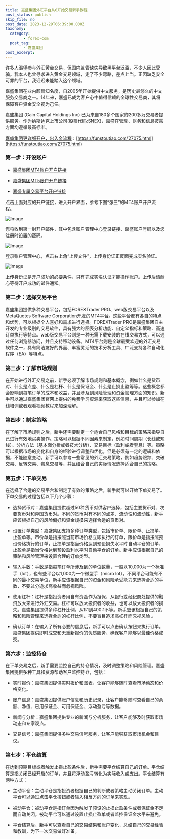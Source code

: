 ```yaml
---
title: 嘉盛集团外汇平台从0开始交易新手教程
post_status: publish
skip_file: no
post_date: 2023-12-29T06:39:00.000Z
taxonomy:
  category:
        - forex-com
  post_tag:
        - 嘉盛集团
post_excerpt: 
---
```

许多人渴望参与外汇黄金交易，但国内监管缺失导致黑平台泛滥，不少人因此受骗。我本人也曾寻求进入黄金交易领域，走了不少弯路，差点上当。正因缺乏安全可靠的平台，我迟迟未能踏入这个领域。

嘉盛集团在业内颇具知名度，自2005年开始提供中文服务，是历史最悠久的中文服务交易商之一。14年来，嘉盛已成为客户心中值得信赖的全球性交易商，其将保障客户资金安全视为己任。

嘉盛集团 (Gain Capital Holdings Inc) 已为来自180多个国家的200多万交易者提供服务。作为纳斯达克上市公司(股票代码:SNEX)，嘉盛在管理、财务和信息披露方面均遵循最高标准。

[嘉盛集团更详细开户，出入金流程](https://funstoutiao.com/27075.html)：[https://funstoutiao.com/27075.html](https://funstoutiao.com/27075.html)

### 第一步：开设账户

* [嘉盛集团MT4账户开户链接](https://s.ssgg.net/jsmt4)

* [嘉盛集团MT5账户开户链接](https://s.ssgg.net/jsmt5)

* [嘉盛专属交易平台开户链接](https://s.ssgg.net/js)

点击上面对应的开户链接，进入开户界面，参考下图“张三”的MT4账户开户流程。

![Image](https://prod-files-secure.s3.us-west-2.amazonaws.com/39ed1227-6d7d-4570-be36-9ccd4a2c4241/7a167aea-686b-400d-af59-4e18eb607a40/640.png?X-Amz-Algorithm=AWS4-HMAC-SHA256&X-Amz-Content-Sha256=UNSIGNED-PAYLOAD&X-Amz-Credential=ASIAZI2LB466ZW2RT2YB%2F20250502%2Fus-west-2%2Fs3%2Faws4_request&X-Amz-Date=20250502T041308Z&X-Amz-Expires=3600&X-Amz-Security-Token=IQoJb3JpZ2luX2VjEDQaCXVzLXdlc3QtMiJHMEUCIQCzoK4arNoUJF06TFVSQstyMq5w3q%2FtFfg9%2FUXapW7SJgIgbPEuzte%2F%2FxWw9dXUIoHKhHT0BBYFP5gpVigOCWJVBFkqiAQIzf%2F%2F%2F%2F%2F%2F%2F%2F%2F%2FARAAGgw2Mzc0MjMxODM4MDUiDJIJgWiYpHcT7t0auSrcA%2B68AVMSTWOfS%2BI7oL4VzoJuzCaoUpHfCyMsOFAt9zov5yACVRJTLA%2BcGIeQm%2F1yx%2BLCu86guS26rYaPl1njTH9Gv3h%2FAuRnWPQYkfk2IpuCJ6l%2Fv4JYwAe2EA%2FsDNDi9A8v6F4Vybr4AjhxXONXtsfGKLvnu7g0sKDw53r8WZJx1xcIwtoLQqAntIw9pz9Z7483gFxe3yB21tnynzs6HIJMTSVptc6JRoIZy3itjibqF2x8ayjCqgU4S7ovsdPSfOR80jfd%2BwBpClSJa3oocZ2ezNTIKg41XBOo6vphMjSLo1Qe%2FpwyiOPeOnkcAWVRNM0p4Ve6DPPgm4H%2FL%2Fg89Aqw%2Bak%2FOtt3u7iLbb9qWrNDVNGRjIeSVDDM1nvq%2FPjBZJp9ryijNIOC6yO1lxmET9lbw3egqAuICt2DD%2BGkAgM2qzbhfgDnELNFOzEirpeCvLGs063NVX9fqYsCztlDHH9Mtc%2Fj3MtXLq7FzeyHkYYdZ%2Fsvr8aomxk6sTUVJ829Qba3FtFkh%2BHqTlamvyrhA%2FamSYsfB%2BseyppPxGePgwT0W4L4lKZYRPEWLdtncT8y5io7VG7Dz%2Fe0m1S1atDjRZmtjvC5UFh4968M%2FMfhZRixHM9R0fQgY5H%2FM1jJML%2BF0cAGOqUBT4DaD1IgUnGYVDKxLyLiodFg0%2F4DXTyMyJsQ9ZmCxDgoC3OpTQnUP3qBj42Id61AQZ%2Be38C2E%2F%2FoFk3ojNOixKXabr8e4mI3YOoDsbz%2BZ2r6UQCbI8OCTk%2FfnUQPWu%2FREiW3E1r%2FwhRBh3M2oXMEl8L9uQ3vSkxhhKzdw4PahSdW5Q8Uy3mdb%2FmVCSVsnv5yLTb4yseI6WesvFNfL7fAMiXLxAlg&X-Amz-Signature=5a146f6b875320b74c782bbb55a9fe6aceb46833e7fdc8d675a8e75c49a0692d&X-Amz-SignedHeaders=host&x-id=GetObject)

您将收到第一封开户邮件，其中包含账户管理中心登录链接、嘉盛账户号码以及您注册时设置的密码。

![Image](https://prod-files-secure.s3.us-west-2.amazonaws.com/39ed1227-6d7d-4570-be36-9ccd4a2c4241/eaa1c6b3-2877-4284-a0e1-530e222c27fb/image.png?X-Amz-Algorithm=AWS4-HMAC-SHA256&X-Amz-Content-Sha256=UNSIGNED-PAYLOAD&X-Amz-Credential=ASIAZI2LB466ZW2RT2YB%2F20250502%2Fus-west-2%2Fs3%2Faws4_request&X-Amz-Date=20250502T041308Z&X-Amz-Expires=3600&X-Amz-Security-Token=IQoJb3JpZ2luX2VjEDQaCXVzLXdlc3QtMiJHMEUCIQCzoK4arNoUJF06TFVSQstyMq5w3q%2FtFfg9%2FUXapW7SJgIgbPEuzte%2F%2FxWw9dXUIoHKhHT0BBYFP5gpVigOCWJVBFkqiAQIzf%2F%2F%2F%2F%2F%2F%2F%2F%2F%2FARAAGgw2Mzc0MjMxODM4MDUiDJIJgWiYpHcT7t0auSrcA%2B68AVMSTWOfS%2BI7oL4VzoJuzCaoUpHfCyMsOFAt9zov5yACVRJTLA%2BcGIeQm%2F1yx%2BLCu86guS26rYaPl1njTH9Gv3h%2FAuRnWPQYkfk2IpuCJ6l%2Fv4JYwAe2EA%2FsDNDi9A8v6F4Vybr4AjhxXONXtsfGKLvnu7g0sKDw53r8WZJx1xcIwtoLQqAntIw9pz9Z7483gFxe3yB21tnynzs6HIJMTSVptc6JRoIZy3itjibqF2x8ayjCqgU4S7ovsdPSfOR80jfd%2BwBpClSJa3oocZ2ezNTIKg41XBOo6vphMjSLo1Qe%2FpwyiOPeOnkcAWVRNM0p4Ve6DPPgm4H%2FL%2Fg89Aqw%2Bak%2FOtt3u7iLbb9qWrNDVNGRjIeSVDDM1nvq%2FPjBZJp9ryijNIOC6yO1lxmET9lbw3egqAuICt2DD%2BGkAgM2qzbhfgDnELNFOzEirpeCvLGs063NVX9fqYsCztlDHH9Mtc%2Fj3MtXLq7FzeyHkYYdZ%2Fsvr8aomxk6sTUVJ829Qba3FtFkh%2BHqTlamvyrhA%2FamSYsfB%2BseyppPxGePgwT0W4L4lKZYRPEWLdtncT8y5io7VG7Dz%2Fe0m1S1atDjRZmtjvC5UFh4968M%2FMfhZRixHM9R0fQgY5H%2FM1jJML%2BF0cAGOqUBT4DaD1IgUnGYVDKxLyLiodFg0%2F4DXTyMyJsQ9ZmCxDgoC3OpTQnUP3qBj42Id61AQZ%2Be38C2E%2F%2FoFk3ojNOixKXabr8e4mI3YOoDsbz%2BZ2r6UQCbI8OCTk%2FfnUQPWu%2FREiW3E1r%2FwhRBh3M2oXMEl8L9uQ3vSkxhhKzdw4PahSdW5Q8Uy3mdb%2FmVCSVsnv5yLTb4yseI6WesvFNfL7fAMiXLxAlg&X-Amz-Signature=5f683e856ef2229f777faa35082fdaf6814af178c44d2b7e3d55e5c083e52b6a&X-Amz-SignedHeaders=host&x-id=GetObject)

登录账户管理中心，点击右上角“上传文件”，上传身份证正反面完成实名验证。

![Image](https://prod-files-secure.s3.us-west-2.amazonaws.com/39ed1227-6d7d-4570-be36-9ccd4a2c4241/54090639-09fc-46b4-a135-e0289f707147/image.png?X-Amz-Algorithm=AWS4-HMAC-SHA256&X-Amz-Content-Sha256=UNSIGNED-PAYLOAD&X-Amz-Credential=ASIAZI2LB466ZW2RT2YB%2F20250502%2Fus-west-2%2Fs3%2Faws4_request&X-Amz-Date=20250502T041308Z&X-Amz-Expires=3600&X-Amz-Security-Token=IQoJb3JpZ2luX2VjEDQaCXVzLXdlc3QtMiJHMEUCIQCzoK4arNoUJF06TFVSQstyMq5w3q%2FtFfg9%2FUXapW7SJgIgbPEuzte%2F%2FxWw9dXUIoHKhHT0BBYFP5gpVigOCWJVBFkqiAQIzf%2F%2F%2F%2F%2F%2F%2F%2F%2F%2FARAAGgw2Mzc0MjMxODM4MDUiDJIJgWiYpHcT7t0auSrcA%2B68AVMSTWOfS%2BI7oL4VzoJuzCaoUpHfCyMsOFAt9zov5yACVRJTLA%2BcGIeQm%2F1yx%2BLCu86guS26rYaPl1njTH9Gv3h%2FAuRnWPQYkfk2IpuCJ6l%2Fv4JYwAe2EA%2FsDNDi9A8v6F4Vybr4AjhxXONXtsfGKLvnu7g0sKDw53r8WZJx1xcIwtoLQqAntIw9pz9Z7483gFxe3yB21tnynzs6HIJMTSVptc6JRoIZy3itjibqF2x8ayjCqgU4S7ovsdPSfOR80jfd%2BwBpClSJa3oocZ2ezNTIKg41XBOo6vphMjSLo1Qe%2FpwyiOPeOnkcAWVRNM0p4Ve6DPPgm4H%2FL%2Fg89Aqw%2Bak%2FOtt3u7iLbb9qWrNDVNGRjIeSVDDM1nvq%2FPjBZJp9ryijNIOC6yO1lxmET9lbw3egqAuICt2DD%2BGkAgM2qzbhfgDnELNFOzEirpeCvLGs063NVX9fqYsCztlDHH9Mtc%2Fj3MtXLq7FzeyHkYYdZ%2Fsvr8aomxk6sTUVJ829Qba3FtFkh%2BHqTlamvyrhA%2FamSYsfB%2BseyppPxGePgwT0W4L4lKZYRPEWLdtncT8y5io7VG7Dz%2Fe0m1S1atDjRZmtjvC5UFh4968M%2FMfhZRixHM9R0fQgY5H%2FM1jJML%2BF0cAGOqUBT4DaD1IgUnGYVDKxLyLiodFg0%2F4DXTyMyJsQ9ZmCxDgoC3OpTQnUP3qBj42Id61AQZ%2Be38C2E%2F%2FoFk3ojNOixKXabr8e4mI3YOoDsbz%2BZ2r6UQCbI8OCTk%2FfnUQPWu%2FREiW3E1r%2FwhRBh3M2oXMEl8L9uQ3vSkxhhKzdw4PahSdW5Q8Uy3mdb%2FmVCSVsnv5yLTb4yseI6WesvFNfL7fAMiXLxAlg&X-Amz-Signature=11faf8ddc8d253a6e18b3e187eb27058e75e1e58ed5b838733ec394d52591e00&X-Amz-SignedHeaders=host&x-id=GetObject)

上传身份证是开户成功的必要条件，只有完成实名认证才能操作账户。上传后请耐心等待开户成功的邮件通知。

### 第二步：选择交易平台

嘉盛集团提供多种交易平台，包括FOREXTrader PRO、web版交易平台以及MetaQuotes Software Corporation开发的MT4平台。这些平台都有各自的特点和优势，可以根据个人喜好和需求进行选择。FOREXTrader PRO是嘉盛集团自主开发的专业级别的交易软件，具有强大的图表分析功能、自定义指标和策略、高速订单执行等特点。web版交易平台则是一种无需下载安装的在线交易方式，可以通过任何浏览器访问，并且支持移动设备。MT4平台则是全球最受欢迎的外汇交易软件之一，具有简洁友好的界面、丰富灵活的技术分析工具、广泛支持各种自动化程序（EA）等特点。

### 第三步：了解市场规则

在开始进行外汇交易之前，新手必须了解市场规则和基本概念，例如什么是货币对、什么是点差、什么是杠杆、什么是保证金、什么是止损止盈等等。这些概念都会影响到每笔订单的成本和收益，并且涉及到风险管理和资金管理方面的知识。新手可以通过嘉盛集团官网上提供的免费学习资源来获取这些信息，并且可以参加在线培训或者观看视频教程来加深理解。

### 第四步：制定策略

在了解了市场规则之后，新手还需要制定一个适合自己风格和目标的策略来指导自己进行有效地买卖操作。策略可以根据不同因素来制定，例如时间周期（长线或短线）、分析方法（基本面分析或者技术分析）、交易目标（盈利或者套息）等。策略可以根据市场的变化和自身的经验进行调整和优化，但是必须有一定的逻辑和依据，不能随意变动。新手可以参考一些常见的外汇交易策略，例如趋势跟踪、突破交易、反转交易、套息交易等，并且结合自己的实际情况选择适合自己的策略。

### 第五步：下单交易

在选择了合适的交易平台和制定了有效的策略之后，新手就可以开始下单交易了。下单交易的过程包括以下几个步骤：

* 选择货币对：嘉盛集团提供超过50种货币对供客户选择，包括主要货币对、次要货币对和异国货币对。不同的货币对有不同的点差、流动性和波动性，新手应该根据自己的风险偏好和资金规模来选择合适的货币对。

* 设置订单类型：嘉盛集团支持多种订单类型，包括市价单、限价单、止损单、止盈单等。市价单是指按照当前市场价格立即执行的订单，限价单是指按照预设价格执行的订单，止损单是指当价格达到预设损失水平时自动平仓的订单，止盈单是指当价格达到预设盈利水平时自动平仓的订单。新手应该根据自己的策略和风险管理来设置合理的订单类型。

* 输入手数：手数是指每笔订单所涉及到的单位数量，一般以10,000为一个标准手（lot），也有些平台以1,000为一个微型手（micro lot）。不同平台可能有不同的最小交易单位，新手应该根据自己的资金和风险承受能力来选择合适的手数，不要过分追求高收益而忽视风险。

* 使用杠杆：杠杆是指投资者用自有资金作为担保，从银行或经纪商处提供的融资放大来进行外汇交易。杠杆可以放大投资者的收益，也可以放大投资者的损失。嘉盛集团提供多种杠杆比例，从1:1到400:1不等。新手应该根据自己的策略和风险管理来选择合适的杠杆比例，不要盲目追求高杠杆而忽视风险 。

* 确认订单：在输入了所有必要的信息后，新手可以点击确认按钮来执行订单。嘉盛集团提供即时成交和无重新报价的优质服务，确保客户能够以最佳价格成交。

### 第六步：监控持仓

在下单交易之后，新手需要监控自己的持仓情况，及时调整策略和风险管理。嘉盛集团提供多种工具和资源帮助客户监控持仓，包括：

* 实时报价：嘉盛集团提供实时报价和图表，让客户能够随时查看市场动态和价格变化。

* 账户信息：嘉盛集团提供账户信息和历史记录，让客户能够随时查看自己的余额、净值、已用保证金、可用保证金、浮动盈亏等数据。

* 新闻与分析：嘉盛集团提供专业的新闻与分析服务，让客户能够及时获取市场动态和专家观点。

* 交易信号：嘉盛集团提供多种交易信号服务，让客户能够获取市场机会和建议。

### 第七步：平仓结算

在达到预期目标或者触发止损止盈条件后，新手需要平仓结算自己的订单。平仓结算是指关闭已经开启的订单，并且将浮动盈亏转化为实际收入或支出。平仓结算有两种方式：

* 主动平仓：主动平仓是指投资者根据自己的判断或者策略主动关闭订单。主动平仓可以通过点击平仓按钮或者输入相反方向的订单来实现。

* 被动平仓：被动平仓是指订单因为触发了预设的止损止盈条件或者保证金不足而自动关闭。被动平仓可以通过设置止损止盈单或者监控保证金水平来避免。

* 平仓结算后，新手可以查看自己的交易结果和账户变化，总结自己的交易经验和教训，为下一次交易做好准备。